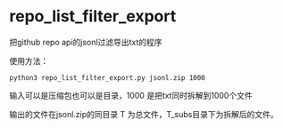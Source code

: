 # repo_list_filter_export

把github repo api的jsonl过滤导出txt的程序


使用方法：
```
python3 repo_list_filter_export.py jsonl.zip 1000
```

输入可以是压缩包也可以是目录，1000 是把txt同时拆解到1000个文件

输出的文件在jsonl.zip的同目录 T 为总文件，T_subs目录下为拆解后的文件。


